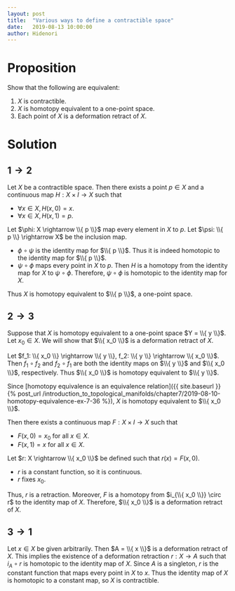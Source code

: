 ```yaml
---
layout: post
title:  "Various ways to define a contractible space"
date:   2019-08-13 10:00:00
author: Hidenori
---
```


# Proposition
Show that the following are equivalent:
1. $X$ is contractible.
1. $X$ is homotopy equivalent to a one-point space.
1. Each point of $X$ is a deformation retract of $X$.

# Solution

## $1 \rightarrow 2$
Let $X$ be a contractible space.
Then there exists a point $p \in X$ and a continuous map $H: X \times I \rightarrow X$ such that

* $\forall x \in X, H(x, 0) = x$.
* $\forall x \in X, H(x, 1) = p$.


Let $\phi: X \rightarrow \\{ p \\}$ map every element in $X$ to $p$.
Let $\psi: \\{ p \\} \rightarrow X$ be the inclusion map.

* $\phi \circ \psi$ is the identity map for $\\{ p \\}$.
  Thus it is indeed homotopic to the identity map for $\\{ p \\}$.
* $\psi \circ \phi$ maps every point in $X$ to $p$.
  Then $H$ is a homotopy from the identity map for $X$ to $\psi \circ \phi$.
  Therefore, $\psi \circ \phi$ is homotopic to the identity map for $X$.

Thus $X$ is homotopy equivalent to $\\{ p \\}$, a one-point space.

## $2 \rightarrow 3$
Suppose that $X$ is homotopy equivalent to a one-point space $Y = \\{ y \\}$.
Let $x_0 \in X$.
We will show that $\\{ x_0 \\}$ is a deformation retract of $X$.

Let $f_1: \\{ x_0 \\} \rightarrow \\{ y \\}, f_2: \\{ y \\} \rightarrow \\{ x_0 \\}$.
Then $f_1 \circ f_2$ and $f_2 \circ f_1$ are both the identity maps on $\\{ y \\}$ and $\\{ x_0 \\}$, respectively.
Thus $\\{ x_0 \\}$ is homotopy equivalent to $\\{ y \\}$.

Since [homotopy equivalence is an equivalence relation]({{ site.baseurl }}{% post_url /introduction_to_topological_manifolds/chapter7/2019-08-10-homotopy-equivalence-ex-7-36 %}), $X$ is homotopy equivalent to $\\{ x_0 \\}$.

Then there exists a continuous map $F: X \times I \rightarrow X$ such that

* $F(x, 0) = x_0$ for all $x \in X$.
* $F(x, 1) = x$ for all $x \in X$.

Let $r: X \rightarrow \\{ x_0 \\}$ be defined such that $r(x) = F(x, 0)$.
* $r$ is a constant function, so it is continuous.
* $r$ fixes $x_0$.

Thus, $r$ is a retraction.
Moreover, $F$ is a homotopy from $i_{\\{ x_0 \\}} \circ r$ to the identity map of $X$.
Therefore, $\\{ x_0 \\}$ is a deformation retract of $X$.

## $3 \rightarrow 1$
Let $x \in X$ be given arbitrarily.
Then $A = \\{ x \\}$ is a deformation retract of $X$.
This implies the existence of a deformation retraction $r: X \rightarrow A$ such that $i_A \circ r$ is homotopic to the identity map of $X$.
Since $A$ is a singleton, $r$ is the constant function that maps every point in $X$ to $x$.
Thus the identity map of $X$ is homotopic to a constant map, so $X$ is contractible.
